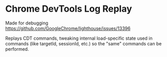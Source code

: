 # Chrome DevTools Log Replay

Made for debugging https://github.com/GoogleChrome/lighthouse/issues/13396

Replays CDT commands, tweaking internal load-specific state used in commands (like targetId, sessionId, etc.) so the "same" commands can be performed.
